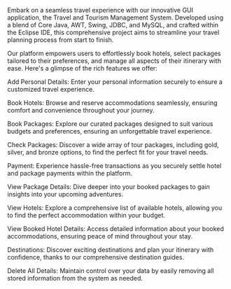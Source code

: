 Embark on a seamless travel experience with our innovative GUI application, the Travel and Tourism Management System. Developed using a blend of Core Java, AWT, Swing, JDBC, and MySQL, and crafted within the Eclipse IDE, this comprehensive project aims to streamline your travel planning process from start to finish.

Our platform empowers users to effortlessly book hotels, select packages tailored to their preferences, and manage all aspects of their itinerary with ease. Here's a glimpse of the rich features we offer:

Add Personal Details: Enter your personal information securely to ensure a customized travel experience.

Book Hotels: Browse and reserve accommodations seamlessly, ensuring comfort and convenience throughout your journey.

Book Packages: Explore our curated packages designed to suit various budgets and preferences, ensuring an unforgettable travel experience.

Check Packages: Discover a wide array of tour packages, including gold, silver, and bronze options, to find the perfect fit for your travel needs.

Payment: Experience hassle-free transactions as you securely settle hotel and package payments within the platform.

View Package Details: Dive deeper into your booked packages to gain insights into your upcoming adventures.

View Hotels: Explore a comprehensive list of available hotels, allowing you to find the perfect accommodation within your budget.

View Booked Hotel Details: Access detailed information about your booked accommodations, ensuring peace of mind throughout your stay.

Destinations: Discover exciting destinations and plan your itinerary with confidence, thanks to our comprehensive destination guides.

Delete All Details: Maintain control over your data by easily removing all stored information from the system as needed.
